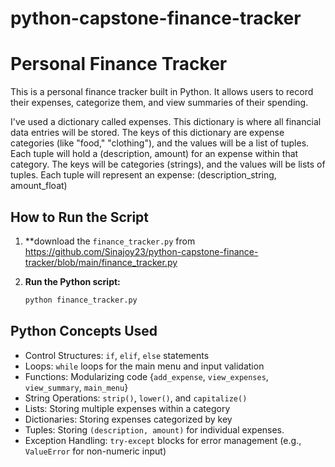 # python-capstone-finance-tracker

# Personal Finance Tracker

This is a personal finance tracker built in Python. It allows users to record their expenses, categorize them, and view summaries of their spending.

I've used a dictionary called expenses. This dictionary is where all financial data entries will be stored. The keys of this dictionary are expense categories (like "food," "clothing"), and the values will be a list of tuples. Each tuple will hold a (description, amount) for an expense within that category. The keys will be categories (strings), and the values will be lists of tuples. Each tuple will represent an expense: (description_string, amount_float)





## How to Run the Script

1.  **download the `finance_tracker.py` from https://github.com/Sinajoy23/python-capstone-finance-tracker/blob/main/finance_tracker.py
    
2.  **Run the Python script:**
    ```bash
    python finance_tracker.py
    

## Python Concepts Used

* Control Structures: `if`, `elif`, `else` statements
* Loops: `while` loops for the main menu and input validation
* Functions: Modularizing code {`add_expense`, `view_expenses`, `view_summary`, `main_menu`}
* String Operations: `strip()`, `lower()`, and `capitalize()`
* Lists: Storing multiple expenses within a category
* Dictionaries: Storing expenses categorized by key
* Tuples: Storing `(description, amount)` for individual expenses.
* Exception Handling: `try-except` blocks for error management (e.g., `ValueError` for non-numeric input)
